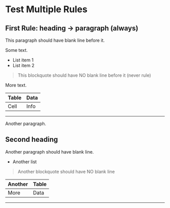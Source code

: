 # Test Multiple Rules

## First Rule: heading → paragraph (always)
This paragraph should have blank line before it.

Some text.

- List item 1
- List item 2

> This blockquote should have NO blank line before it (never rule)

More text.

| Table | Data |
|-------|------|
| Cell  | Info |
---

Another paragraph.

## Second heading
Another paragraph should have blank line.

- Another list

> Another blockquote should have NO blank line

| Another | Table |
|---------|-------|
| More    | Data  |

---
